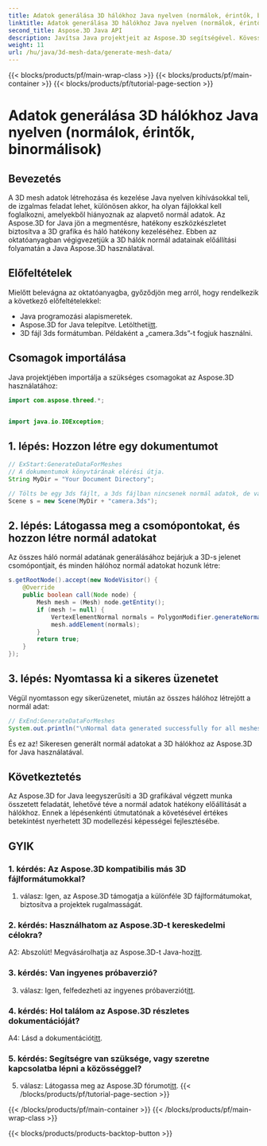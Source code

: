 ```yaml
---
title: Adatok generálása 3D hálókhoz Java nyelven (normálok, érintők, binormálisok)
linktitle: Adatok generálása 3D hálókhoz Java nyelven (normálok, érintők, binormálisok)
second_title: Aspose.3D Java API
description: Javítsa Java projektjeit az Aspose.3D segítségével. Kövesse oktatóanyagunkat, hogy könnyedén generáljon normál adatokat a 3D hálókhoz. Merüljön el könnyedén a 3D grafikában.
weight: 11
url: /hu/java/3d-mesh-data/generate-mesh-data/
---
```


{{< blocks/products/pf/main-wrap-class >}}
{{< blocks/products/pf/main-container >}}
{{< blocks/products/pf/tutorial-page-section >}}

# Adatok generálása 3D hálókhoz Java nyelven (normálok, érintők, binormálisok)

## Bevezetés

A 3D mesh adatok létrehozása és kezelése Java nyelven kihívásokkal teli, de izgalmas feladat lehet, különösen akkor, ha olyan fájlokkal kell foglalkozni, amelyekből hiányoznak az alapvető normál adatok. Az Aspose.3D for Java jön a megmentésre, hatékony eszközkészletet biztosítva a 3D grafika és háló hatékony kezeléséhez. Ebben az oktatóanyagban végigvezetjük a 3D hálók normál adatainak előállítási folyamatán a Java Aspose.3D használatával.

## Előfeltételek

Mielőtt belevágna az oktatóanyagba, győződjön meg arról, hogy rendelkezik a következő előfeltételekkel:

- Java programozási alapismeretek.
- Aspose.3D for Java telepítve. Letöltheti[itt](https://releases.aspose.com/3d/java/).
- 3D fájl 3ds formátumban. Példaként a „camera.3ds”-t fogjuk használni.

## Csomagok importálása

Java projektjében importálja a szükséges csomagokat az Aspose.3D használatához:

```java
import com.aspose.threed.*;


import java.io.IOException;
```

## 1. lépés: Hozzon létre egy dokumentumot

```java
// ExStart:GenerateDataForMeshes
// A dokumentumok könyvtárának elérési útja.
String MyDir = "Your Document Directory";

// Tölts be egy 3ds fájlt, a 3ds fájlban nincsenek normál adatok, de van simító csoportja
Scene s = new Scene(MyDir + "camera.3ds");
```

## 2. lépés: Látogassa meg a csomópontokat, és hozzon létre normál adatokat

Az összes háló normál adatának generálásához bejárjuk a 3D-s jelenet csomópontjait, és minden hálóhoz normál adatokat hozunk létre:

```java
s.getRootNode().accept(new NodeVisitor() {
    @Override
    public boolean call(Node node) {
        Mesh mesh = (Mesh) node.getEntity();
        if (mesh != null) {
            VertexElementNormal normals = PolygonModifier.generateNormal(mesh);
            mesh.addElement(normals);
        }
        return true;
    }
});
```

## 3. lépés: Nyomtassa ki a sikeres üzenetet

Végül nyomtasson egy sikerüzenetet, miután az összes hálóhoz létrejött a normál adat:

```java
// ExEnd:GenerateDataForMeshes
System.out.println("\nNormal data generated successfully for all meshes.");
```

És ez az! Sikeresen generált normál adatokat a 3D hálókhoz az Aspose.3D for Java használatával.

## Következtetés

Az Aspose.3D for Java leegyszerűsíti a 3D grafikával végzett munka összetett feladatát, lehetővé téve a normál adatok hatékony előállítását a hálókhoz. Ennek a lépésenkénti útmutatónak a követésével értékes betekintést nyerhetett 3D modellezési képességei fejlesztésébe.

## GYIK

### 1. kérdés: Az Aspose.3D kompatibilis más 3D fájlformátumokkal?

1. válasz: Igen, az Aspose.3D támogatja a különféle 3D fájlformátumokat, biztosítva a projektek rugalmasságát.

### 2. kérdés: Használhatom az Aspose.3D-t kereskedelmi célokra?

 A2: Abszolút! Megvásárolhatja az Aspose.3D-t Java-hoz[itt](https://purchase.aspose.com/buy).

### 3. kérdés: Van ingyenes próbaverzió?

 3. válasz: Igen, felfedezheti az ingyenes próbaverziót[itt](https://releases.aspose.com/).

### 4. kérdés: Hol találom az Aspose.3D részletes dokumentációját?

 A4: Lásd a dokumentációt[itt](https://reference.aspose.com/3d/java/).

### 5. kérdés: Segítségre van szüksége, vagy szeretne kapcsolatba lépni a közösséggel?

 5. válasz: Látogassa meg az Aspose.3D fórumot[itt](https://forum.aspose.com/c/3d/18).
{{< /blocks/products/pf/tutorial-page-section >}}

{{< /blocks/products/pf/main-container >}}
{{< /blocks/products/pf/main-wrap-class >}}

{{< blocks/products/products-backtop-button >}}

